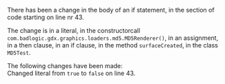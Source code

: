 There has been a change in the body of an if statement, in the section of code starting on line nr 43.
  
The change is in a literal, in the constructorcall ```com.badlogic.gdx.graphics.loaders.md5.MD5Renderer()```, in an assignment, in a then clause, in an if clause, in the method ```surfaceCreated```, in the class ```MD5Test```.
  
The following changes have been made:  
Changed literal from ```true``` to ```false``` on line 43.  
